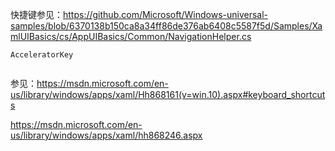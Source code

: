 快捷键参见：https://github.com/Microsoft/Windows-universal-samples/blob/6370138b150ca8a34ff86de376ab6408c5587f5d/Samples/XamlUIBasics/cs/AppUIBasics/Common/NavigationHelper.cs

```
AcceleratorKey


```

参见：https://msdn.microsoft.com/en-us/library/windows/apps/xaml/Hh868161(v=win.10).aspx#keyboard_shortcuts

https://msdn.microsoft.com/en-us/library/windows/apps/xaml/hh868246.aspx